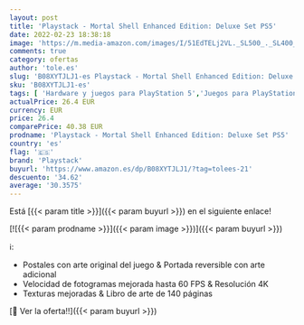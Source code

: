 ```yaml
---
layout: post
title: 'Playstack - Mortal Shell Enhanced Edition: Deluxe Set PS5'
date: 2022-02-23 18:38:18
image: 'https://m.media-amazon.com/images/I/51EdTELj2VL._SL500_._SL400_.jpg'
comments: true
category: ofertas
author: 'tole.es'
slug: 'B08XYTJLJ1-es Playstack - Mortal Shell Enhanced Edition: Deluxe Set PS5'
sku: 'B08XYTJLJ1-es'
tags: [ 'Hardware y juegos para PlayStation 5','Juegos para PlayStation 5','Videojuegos','playstack','ps5', ]
actualPrice: 26.4 EUR
currency: EUR
price: 26.4
comparePrice: 40.38 EUR
prodname: 'Playstack - Mortal Shell Enhanced Edition: Deluxe Set PS5'
country: 'es'
flag: '🇪🇸'
brand: 'Playstack'
buyurl: 'https://www.amazon.es/dp/B08XYTJLJ1/?tag=tolees-21'
descuento: '34.62'
average: '30.3575'
---
```


Está [{{< param title >}}]({{< param buyurl >}}) en el siguiente enlace!

[![{{< param prodname >}}]({{< param image >}})]({{< param buyurl >}})

ℹ️:

- Postales con arte original del juego & Portada reversible con arte adicional
- Velocidad de fotogramas mejorada hasta 60 FPS & Resolución 4K
- Texturas mejoradas & Libro de arte de 140 páginas

[🛒 Ver la oferta!!]({{< param buyurl >}})
